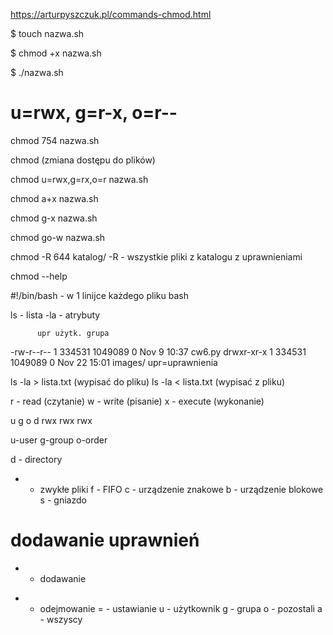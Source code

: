 https://arturpyszczuk.pl/commands-chmod.html

$ touch nazwa.sh

$ chmod +x nazwa.sh

$ ./nazwa.sh


# u=rwx, g=r-x, o=r--
chmod 754 nazwa.sh

chmod (zmiana dostępu do plików)

chmod u=rwx,g=rx,o=r nazwa.sh

chmod a+x nazwa.sh

chmod g-x nazwa.sh

chmod go-w nazwa.sh

chmod -R 644 katalog/
-R - wszystkie pliki z katalogu z uprawnieniami

chmod --help



#!/bin/bash - w 1 linijce każdego pliku bash




ls - lista
-la  - atrybuty

          upr użytk. grupa
-rw-r--r-- 1 334531 1049089    0 Nov  9 10:37 cw6.py
drwxr-xr-x 1 334531 1049089    0 Nov 22 15:01 images/
upr=uprawnienia


ls -la > lista.txt  (wypisać do pliku)
ls -la < lista.txt  (wypisać z pliku)


r - read (czytanie)
w - write (pisanie)
x - execute (wykonanie)

   u   g   o
d rwx rwx rwx

u-user
g-group
o-order

d - directory
- - zwykłe pliki
f - FIFO
c - urządzenie znakowe
b - urządzenie blokowe
s - gniazdo



# dodawanie uprawnień
+ - dodawanie
- - odejmowanie
= - ustawianie
u - użytkownik
g - grupa
o - pozostali
a - wszyscy